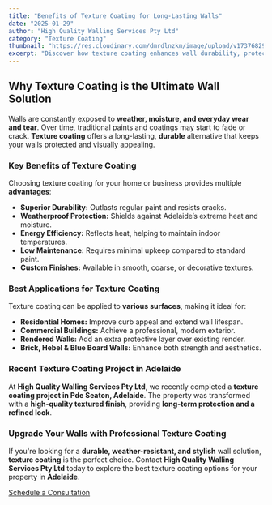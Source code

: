 ```yaml
---
title: "Benefits of Texture Coating for Long-Lasting Walls"
date: "2025-01-29"
author: "High Quality Walling Services Pty Ltd"
category: "Texture Coating"
thumbnail: "https://res.cloudinary.com/dmrdlnzkm/image/upload/v1737682915/IMG_4745_avvyp7.jpg"
excerpt: "Discover how texture coating enhances wall durability, protects against weather, and improves aesthetics. Learn why it's a top choice for Adelaide homes and businesses."
---
```


## Why Texture Coating is the Ultimate Wall Solution  

Walls are constantly exposed to **weather, moisture, and everyday wear and tear**. Over time, traditional paints and coatings may start to fade or crack. **Texture coating** offers a long-lasting, **durable** alternative that keeps your walls protected and visually appealing.  

### Key Benefits of Texture Coating  

Choosing texture coating for your home or business provides multiple **advantages**:  

- **Superior Durability:** Outlasts regular paint and resists cracks.  
- **Weatherproof Protection:** Shields against Adelaide’s extreme heat and moisture.  
- **Energy Efficiency:** Reflects heat, helping to maintain indoor temperatures.  
- **Low Maintenance:** Requires minimal upkeep compared to standard paint.  
- **Custom Finishes:** Available in smooth, coarse, or decorative textures.  

### Best Applications for Texture Coating  

Texture coating can be applied to **various surfaces**, making it ideal for:  

- **Residential Homes:** Improve curb appeal and extend wall lifespan.  
- **Commercial Buildings:** Achieve a professional, modern exterior.  
- **Rendered Walls:** Add an extra protective layer over existing render.  
- **Brick, Hebel & Blue Board Walls:** Enhance both strength and aesthetics.  

### Recent Texture Coating Project in Adelaide  

At **High Quality Walling Services Pty Ltd**, we recently completed a **texture coating project in Pde Seaton, Adelaide**. The property was transformed with a **high-quality textured finish**, providing **long-term protection and a refined look**.  

### Upgrade Your Walls with Professional Texture Coating  

If you're looking for a **durable, weather-resistant, and stylish** wall solution, **texture coating** is the perfect choice. Contact **High Quality Walling Services Pty Ltd** today to explore the best texture coating options for your property in **Adelaide**.  

[Schedule a Consultation](/contact-us)  